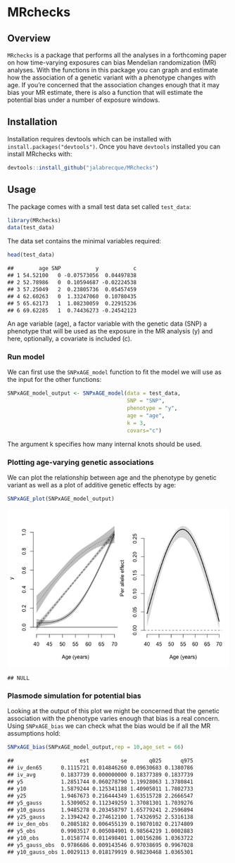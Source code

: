 
# MRchecks

## Overview

`MRchecks` is a package that performs all the analyses in a forthcoming
paper on how time-varying exposures can bias Mendelian randomization
(MR) analyses. With the functions in this package you can graph and
estimate how the association of a genetic variant with a phenotype
changes with age. If you’re concerned that the association changes
enough that it may bias your MR estimate, there is also a function that
will estimate the potential bias under a number of exposure windows.

## Installation

Installation requires devtools which can be installed with
`install.packages("devtools")`. Once you have `devtools` installed you
can install MRchecks with:

``` r
devtools::install_github("jalabrecque/MRchecks")
```

## Usage

The package comes with a small test data set called `test_data`:

``` r
library(MRchecks)
data(test_data)
```

The data set contains the minimal variables required:

``` r
head(test_data)
```

    ##        age SNP           y           c
    ## 1 54.52100   0 -0.07573056  0.04497838
    ## 2 52.78986   0  0.10594687 -0.02224538
    ## 3 57.25049   2  0.23805736  0.05457459
    ## 4 62.60263   0  1.33247060  0.10780435
    ## 5 65.62173   1  1.08230059  0.22915236
    ## 6 69.62285   1  0.74436273 -0.24542123

An age variable (age), a factor variable with the genetic data (SNP) a
phenotype that will be used as the exposure in the MR analysis (y) and
here, optionally, a covariate is included (c).

### Run model

We can first use the `SNPxAGE_model` function to fit the model we will
use as the input for the other functions:

``` r
SNPxAGE_model_output <- SNPxAGE_model(data = test_data,
                                      SNP = "SNP",
                                      phenotype = "y",
                                      age = "age",
                                      k = 3,
                                      covars="c")
```

The argument k specifies how many internal knots should be used.

### Plotting age-varying genetic associations

We can plot the relationship between age and the phenotype by genetic
variant as well as a plot of additive genetic effects by age:

``` r
SNPxAGE_plot(SNPxAGE_model_output)
```

![](README_files/figure-gfm/unnamed-chunk-4-1.png)<!-- -->

    ## NULL

### Plasmode simulation for potential bias

Looking at the output of this plot we might be concerned that the
genetic association with the phenotype varies enough that bias is a real
concern. Using `SNPxAGE_bias` we can check what the bias would be if all
the MR assumptions hold:

``` r
SNPxAGE_bias(SNPxAGE_model_output,rep = 10,age_set = 66)
```

    ##                     est          se       q025      q975
    ## iv_den65      0.1115721 0.014846260 0.09630683 0.1380786
    ## iv_avg        0.1837739 0.000000000 0.18377389 0.1837739
    ## y5            1.2851744 0.060278790 1.19928063 1.3780841
    ## y10           1.5879244 0.125341188 1.40905011 1.7802733
    ## y25           1.9467673 0.216444349 1.63515728 2.2666547
    ## y5_gauss      1.5309052 0.112349259 1.37081301 1.7039276
    ## y10_gauss     1.9485278 0.203458797 1.65779241 2.2596894
    ## y25_gauss     2.1394242 0.274612100 1.74326952 2.5316138
    ## iv_den_obs    0.2085182 0.006455139 0.19870102 0.2174809
    ## y5_obs        0.9903517 0.005084901 0.98564219 1.0002883
    ## y10_obs       1.0158774 0.011498401 1.00156286 1.0363722
    ## y5_gauss_obs  0.9786686 0.009143546 0.97038695 0.9967028
    ## y10_gauss_obs 1.0029113 0.018179919 0.98230468 1.0365301
